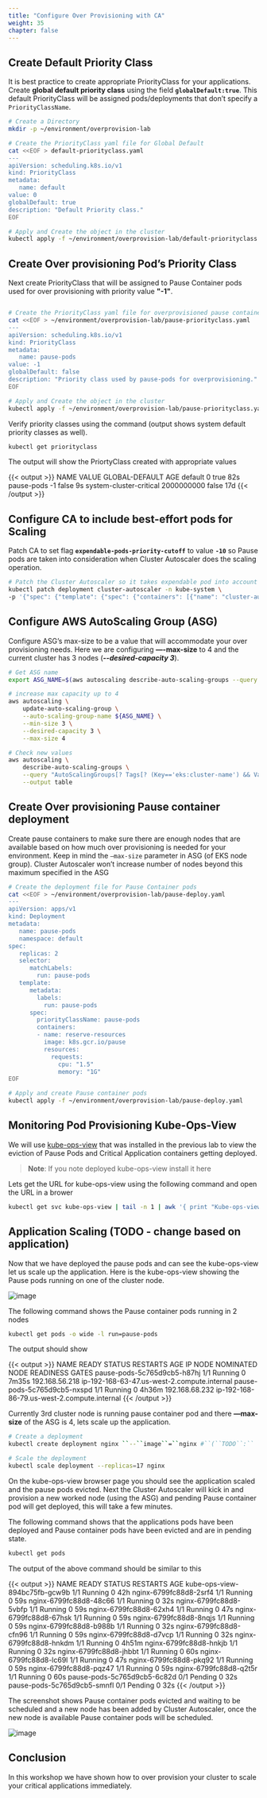 ```yaml
---
title: "Configure Over Provisioning with CA"
weight: 35
chapter: false
---
```


## Create Default Priority Class 

It is best practice to create appropriate PriorityClass for your applications. Create **global default priority class** using the field **`globalDefault:true`**. This default PriorityClass will be assigned pods/deployments that don’t specify a `PriorityClassName`.

```bash
# Create a Directory
mkdir -p ~/environment/overprovision-lab

# Create the PriorityClass yaml file for Global Default
cat <<EOF > default-priorityclass.yaml
---
apiVersion: scheduling.k8s.io/v1
kind: PriorityClass
metadata:
   name: default
value: 0
globalDefault: true
description: "Default Priority class."
EOF

# Apply and Create the object in the cluster
kubectl apply -f ~/environment/overprovision-lab/default-priorityclass.yaml
```

## Create Over provisioning Pod’s Priority Class

Next create PriorityClass that will be assigned to Pause Container pods used for over provisioning with priority value **"-1"**.

```bash

# Create the PriorityClass yaml file for overprovisioned pause container 
cat <<EOF > ~/environment/overprovision-lab/pause-priorityclass.yaml
---
apiVersion: scheduling.k8s.io/v1
kind: PriorityClass
metadata:
   name: pause-pods
value: -1
globalDefault: false
description: "Priority class used by pause-pods for overprovisioning."
EOF

# Apply and Create the object in the cluster
kubectl apply -f ~/environment/overprovision-lab/pause-priorityclass.yaml
```

Verify priority classes using the command (output shows system default priority classes as well).

```bash
kubectl get priorityclass
```

The output will show the PriortyClass created with appropriate values

{{< output >}}
NAME                      VALUE        GLOBAL-DEFAULT   AGE
default                   0            true             82s
pause-pods                -1           false            9s
system-cluster-critical   2000000000   false            17d
{{< /output >}}

## Configure CA to include best-effort pods for Scaling

Patch CA to set flag **`expendable-pods-priority-cutoff`** to value **`-10`** so Pause pods are taken into consideration when Cluster Autoscaler does the scaling operation.

```bash
# Patch the Cluster Autoscaler so it takes expendable pod into account for making scaling decisions
kubectl patch deployment cluster-autoscaler -n kube-system \
-p '{"spec": {"template": {"spec": {"containers": [{"name": "cluster-autoscaler","command": ["./cluster-autoscaler","--v=4","--stderrthreshold=info","--cloud-provider=aws","--skip-nodes-with-local-storage=false","--expander=least-waste","--node-group-auto-discovery=asg:tag=k8s.io/cluster-autoscaler/enabled,k8s.io/cluster-autoscaler/eksworkshop-eksctl","--balance-similar-node-groups","--skip-nodes-with-system-pods=false","--expendable-pods-priority-cutoff=-10"]}]}}}}'
```

## Configure AWS AutoScaling Group (ASG)

Configure ASG’s max-size to be a value that will accommodate your over provisioning needs. Here we are configuring **—-max-size** to 4 and the current cluster has 3 nodes (***--desired-capacity 3***).

```bash
# Get ASG name
export ASG_NAME=$(aws autoscaling describe-auto-scaling-groups --query "AutoScalingGroups[? Tags[? (Key=='eks:cluster-name') && Value=='eksworkshop-eksctl']].AutoScalingGroupName" --output text)

# increase max capacity up to 4
aws autoscaling \
    update-auto-scaling-group \
    --auto-scaling-group-name ${ASG_NAME} \
    --min-size 3 \
    --desired-capacity 3 \
    --max-size 4

# Check new values
aws autoscaling \
    describe-auto-scaling-groups \
    --query "AutoScalingGroups[? Tags[? (Key=='eks:cluster-name') && Value=='eksworkshop-eksctl']].[AutoScalingGroupName, MinSize, MaxSize,DesiredCapacity]" \
    --output table
```

## Create Over provisioning Pause container deployment

Create pause containers to make sure there are enough nodes that are available based on how much over provisioning is needed for your environment. Keep in mind the `—max-size` parameter in ASG (of EKS node group). Cluster Autoscaler won’t increase number of nodes beyond this maximum specified in the ASG

```bash
# Create the deployment file for Pause Container pods
cat <<EOF > ~/environment/overprovision-lab/pause-deploy.yaml
---
apiVersion: apps/v1
kind: Deployment
metadata:
   name: pause-pods
   namespace: default
spec:
   replicas: 2
   selector:
      matchLabels:
        run: pause-pods
   template:
      metadata:
        labels:
          run: pause-pods
      spec:
        priorityClassName: pause-pods
        containers:
        - name: reserve-resources
          image: k8s.gcr.io/pause
          resources:
            requests:
              cpu: "1.5"
              memory: "1G"
EOF

# Apply and create Pause container pods
kubectl apply -f ~/environment/overprovision-lab/pause-deploy.yaml
```

## Monitoring Pod Provisioning Kube-Ops-View


We will use [kube-ops-view](https://codeberg.org/hjacobs/kube-ops-view) that was installed in the previous lab to view the eviction of Pause Pods and Critical Application containers getting deployed.

>**Note**: If you note deployed kube-ops-view install it here

Lets get the URL for kube-ops-view using the following command and open the URL in a brower

```bash
kubectl get svc kube-ops-view | tail -n 1 | awk '{ print "Kube-ops-view URL = http://"$4 }'
```

## Application Scaling (TODO - change based on application)

Now that we have deployed the pause pods and can see the kube-ops-view let us scale up the application.
Here is the kube-ops-view showing the Pause pods running on one of the cluster node. 

![image](kube-ops-view-before.png)

The following command shows the Pause container pods running in 2 nodes

```bash
kubectl get pods -o wide -l run=pause-pods
```

The output should show

{{< output >}}
NAME                          READY   STATUS    RESTARTS   AGE     IP               NODE                                          NOMINATED NODE   READINESS GATES
pause-pods-5c765d9cb5-h87hj   1/1     Running   0          7m35s   192.168.56.218   ip-192-168-63-47.us-west-2.compute.internal   <none>           <none>
pause-pods-5c765d9cb5-nxspd   1/1     Running   0          4h36m   192.168.68.232   ip-192-168-86-79.us-west-2.compute.internal   <none>           <none>
{{< /output >}}

Currently 3rd cluster node is running pause container pod and there **—max-size** of the ASG is 4, lets scale up the application.

```bash
# Create a deployment
kubectl create deployment nginx ``--``image``=``nginx #``(``TODO``:`` ``Change to app``)

# Scale the deployment
kubectl scale deployment --replicas=17 nginx
```

On the kube-ops-view browser page you should see the application scaled and the pause pods evicted. Next the Cluster Autoscaler will kick in and provision a new worked node (using the ASG) and pending Pause container pod will get deployed, this will take a few minutes.

The following command shows that the applications pods have been deployed and Pause container pods have been evicted and are in pending state.

```bash
kubectl get pods
```

The output of the above command should be similar to this

{{< output >}}
NAME                            READY   STATUS    RESTARTS   AGE
kube-ops-view-894bc75fb-gcw9b   1/1     Running   0          42h
nginx-6799fc88d8-2srf4          1/1     Running   0          59s
nginx-6799fc88d8-48c66          1/1     Running   0          32s
nginx-6799fc88d8-5vbfp          1/1     Running   0          59s
nginx-6799fc88d8-62xh4          1/1     Running   0          47s
nginx-6799fc88d8-67hsk          1/1     Running   0          59s
nginx-6799fc88d8-8nqjs          1/1     Running   0          59s
nginx-6799fc88d8-b988b          1/1     Running   0          32s
nginx-6799fc88d8-cfn96          1/1     Running   0          59s
nginx-6799fc88d8-d7vcp          1/1     Running   0          32s
nginx-6799fc88d8-hnkdm          1/1     Running   0          4h51m
nginx-6799fc88d8-hnkjb          1/1     Running   0          32s
nginx-6799fc88d8-jhbbt          1/1     Running   0          60s
nginx-6799fc88d8-lc69l          1/1     Running   0          47s
nginx-6799fc88d8-pkq92          1/1     Running   0          59s
nginx-6799fc88d8-pqz47          1/1     Running   0          59s
nginx-6799fc88d8-q2t5r          1/1     Running   0          60s
pause-pods-5c765d9cb5-6c82d     0/1     Pending   0          32s
pause-pods-5c765d9cb5-smnfl     0/1     Pending   0          32s
{{< /output >}}


The screenshot shows Pause container pods evicted and waiting to be scheduled and a new node has been added by Cluster Autoscaler, once the new node is available Pause container pods will be scheduled.

![image](/images/kube-ops-view-after.png)

## Conclusion
In this workshop we have shown how to over provision your cluster to scale your critical applications immediately.
